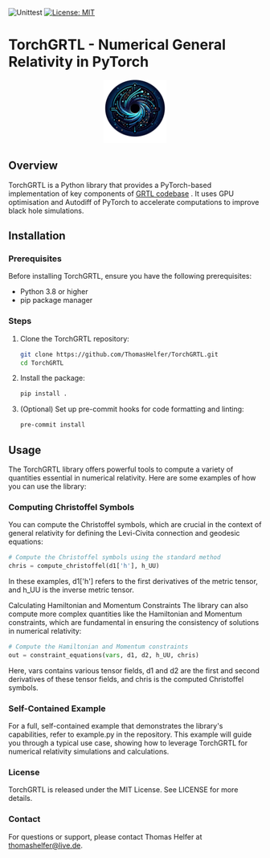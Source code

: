 ![Unittest](https://github.com/ThomasHelfer/TorchGRTL/actions/workflows/actions.yml/badge.svg)
[![License: MIT](https://img.shields.io/badge/License-MIT-red.svg)](https://opensource.org/licenses/MIT)


# TorchGRTL - Numerical General Relativity in PyTorch
<p align="center">
    <img src="https://github.com/ThomasHelfer/TorchGRTL/blob/main/img/logo_cropped.png" alt="no alignment" width="25%" height="auto"/>
</p>



## Overview
TorchGRTL is a Python library that provides a PyTorch-based implementation of key components of [GRTL codebase](https://example.com](https://github.com/GRTLCollaboration/GRChombo)) . It uses GPU optimisation and Autodiff of PyTorch to accelerate computations to improve black hole simulations. 

## Installation

### Prerequisites
Before installing TorchGRTL, ensure you have the following prerequisites:
- Python 3.8 or higher
- pip package manager

### Steps
1. Clone the TorchGRTL repository:

   ```bash
   git clone https://github.com/ThomasHelfer/TorchGRTL.git
   cd TorchGRTL
   ```

2. Install the package:

   ```bash
   pip install .
   ```
3. (Optional) Set up pre-commit hooks for code formatting and linting:

   ```bash
   pre-commit install
   ```

## Usage

   The TorchGRTL library offers powerful tools to compute a variety of quantities essential in numerical relativity. Here are some examples of how you can use the library:

### Computing Christoffel Symbols

   You can compute the Christoffel symbols, which are crucial in the context of general relativity for defining the Levi-Civita connection and geodesic equations:

   ```python
   # Compute the Christoffel symbols using the standard method
   chris = compute_christoffel(d1['h'], h_UU)
   ```

   In these examples, d1['h'] refers to the first derivatives of the metric tensor, and h_UU is the inverse metric tensor.

   Calculating Hamiltonian and Momentum Constraints
   The library can also compute more complex quantities like the Hamiltonian and Momentum constraints, which are fundamental in ensuring the consistency of solutions in numerical relativity:

   ```python
   # Compute the Hamiltonian and Momentum constraints
   out = constraint_equations(vars, d1, d2, h_UU, chris)
   ```
   Here, vars contains various tensor fields, d1 and d2 are the first and second derivatives of these tensor fields, and chris is the computed Christoffel symbols.

### Self-Contained Example
   For a full, self-contained example that demonstrates the library's capabilities, refer to example.py in the repository. This example will guide you through a typical use case, showing how to leverage TorchGRTL for numerical relativity simulations and calculations.

### License

TorchGRTL is released under the MIT License. See LICENSE for more details.

### Contact

For questions or support, please contact Thomas Helfer at thomashelfer@live.de.
